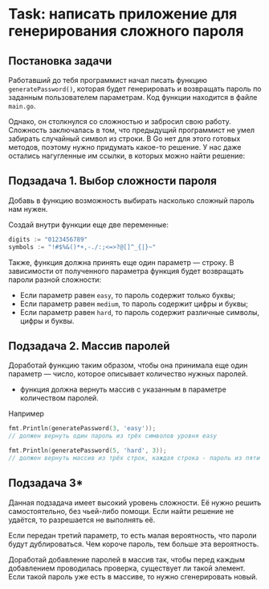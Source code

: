 # Task: написать приложение для генерирования сложного пароля

## Постановка задачи

Работавший до тебя программист начал писать функцию `generatePassword()`, которая будет генерировать и возвращать пароль по заданным пользователем параметрам. Код функции находится в файле `main.go`.

Однако, он столкнулся со сложностью и забросил свою работу. Сложность заключалась в том, что предыдущий программист не умел забирать случайный символ из строки. В Go нет для этого готовых методов, поэтому нужно придумать какое-то решение. У нас даже остались нагугленные им ссылки, в которых можно найти решение:

## Подзадача 1. Выбор сложности пароля

Добавь в функцию возможность выбирать насколько сложный пароль нам нужен.

Создай внутри функции еще две переменные:

```go
digits := "0123456789"
symbols := "!#$%&()*+,-./:;<=>?@[]^_{|}~"
```

Также, функция должна принять еще один параметр — строку. В зависимости от полученного параметра функция будет возвращать пароли разной сложности:

- Если параметр равен `easy`, то пароль содержит только буквы;
- Если параметр равен `medium`, то пароль содержит цифры и буквы;
- Если параметр равен `hard`, то пароль содержит различные символы, цифры и буквы.

## Подзадача 2. Массив паролей

Доработай функцию таким образом, чтобы она принимала еще один параметр — число, которое описывает количество нужных паролей.

- функция должна вернуть массив с указанным в параметре количеством паролей.

Например

```go
fmt.Println(generatePassword(3, 'easy'));
// должен вернуть один пароль из трёх символов уровня easy

fmt.Println(generatePassword(5, 'hard', 3));
// должен вернуть массив из трёх строк, каждая строка - пароль из пяти символов уровня hard
```

## Подзадача 3\*

Данная подзадача имеет высокий уровень сложности. Её нужно решить самостоятельно, без чьей-либо помощи. Если найти решение не удаётся, то разрешается не выполнять её.

Если передан третий параметр, то есть малая вероятность, что пароли будут дублироваться. Чем короче пароль, тем больше эта вероятность.

Доработай добавление паролей в массив так, чтобы перед каждым добавлением проводилась проверка, существует ли такой элемент. Если такой пароль уже есть в массиве, то нужно сгенерировать новый.

